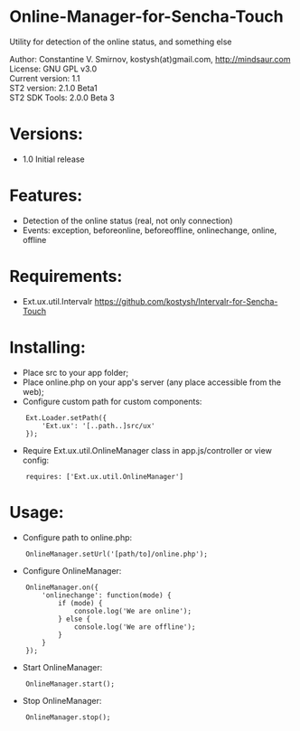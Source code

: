 Online-Manager-for-Sencha-Touch
===============================

Utility for detection of the online status, and something else

Author: Constantine V. Smirnov, kostysh(at)gmail.com, http://mindsaur.com    
License: GNU GPL v3.0    
Current version: 1.1    
ST2 version: 2.1.0 Beta1    
ST2 SDK Tools: 2.0.0 Beta 3

Versions:
=========
- 1.0 Initial release  

Features:
=========
- Detection of the online status (real, not only connection)  
- Events: exception, beforeonline, beforeoffline, onlinechange, online, offline  

Requirements:
=============
- Ext.ux.util.Intervalr https://github.com/kostysh/Intervalr-for-Sencha-Touch   

Installing:
===========
- Place src to your app folder;  
- Place online.php on your app's server (any place accessible from the web);
- Configure custom path for custom components: 
<!-- language: lang-js -->
        
        Ext.Loader.setPath({
            'Ext.ux': '[..path..]src/ux'
        });
- Require Ext.ux.util.OnlineManager class in app.js/controller or view config:  
<!-- language: lang-js -->
        
        requires: ['Ext.ux.util.OnlineManager']

Usage:  
======   
- Configure path to online.php:   
<!-- language: lang-js -->
        
        OnlineManager.setUrl('[path/to]/online.php');          
- Configure OnlineManager:  
<!-- language: lang-js -->
        
        OnlineManager.on({
            'onlinechange': function(mode) {
                if (mode) {
                    console.log('We are online');
                } else {
                    console.log('We are offline');
                }
            }
        });
- Start OnlineManager:  
<!-- language: lang-js -->
        
        OnlineManager.start();
- Stop OnlineManager:  
<!-- language: lang-js -->
        
        OnlineManager.stop();

